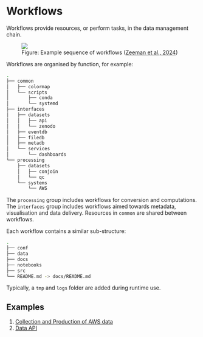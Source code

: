 # Workflows

Workflows provide resources, or perform tasks, in the data management chain.

<figure><img src="https://gi.copernicus.org/articles/13/393/2024/gi-13-393-2024-f09.png"><figcaption>Figure: Example sequence of workflows (<a href="https://gi.copernicus.org/articles/13/393/2024/">Zeeman et al., 2024</a>)</figcaption></figure>

Workflows are organised by function, for example: 

```bash
.
├── common
│   ├── colormap
│   └── scripts
│       ├── conda
│       └── systemd
├── interfaces
│   ├── datasets
│   │   ├── api
│   │   └── zenodo
│   ├── eventdb
│   ├── filedb
│   ├── metadb
│   └── services
│       └── dashboards
└── processing
    ├── datasets
    │   ├── conjoin
    │   └── qc
    └── systems
        └── AWS
```

The `processing` group includes workflows for conversion and computations.
The `interfaces` group includes workflows aimed towards metadata, visualisation and data delivery. Resources in `common` are shared between workflows.
 

Each workflow contains a similar sub-structure:

```bash
.
├── conf
├── data
├── docs
├── notebooks
├── src
└── README.md -> docs/README.md
```

Typically, a `tmp` and `logs` folder are added during runtime use. 


## Examples

1. [Collection and Production of AWS data](../urbisphere-dm/processing/systems/AWS/docs/README.md) 
1. [Data API](../urbisphere-dm/interfaces/datasets/api/docs/README.md) 
